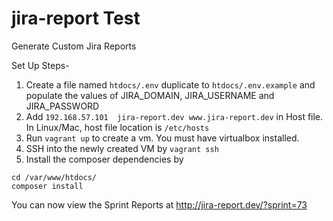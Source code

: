 # jira-report Test
Generate Custom Jira Reports 

Set Up Steps-
1. Create a file named `htdocs/.env` duplicate to `htdocs/.env.example` and populate the values of JIRA_DOMAIN, JIRA_USERNAME and JIRA_PASSWORD
2. Add `192.168.57.101  jira-report.dev www.jira-report.dev` in Host file. In Linux/Mac, host file location is `/etc/hosts`
3. Run `vagrant up` to create a vm. You must have virtualbox installed.
4. SSH into the newly created VM by `vagrant ssh`
4. Install the composer dependencies by
```
cd /var/www/htdocs/
composer install
```

You can now view the Sprint Reports at http://jira-report.dev/?sprint=73
